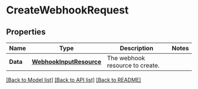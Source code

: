 # CreateWebhookRequest

## Properties

Name | Type | Description | Notes
------------ | ------------- | ------------- | -------------
**Data** | [**WebhookInputResource**](WebhookInputResource.md) | The webhook resource to create.  | 

[[Back to Model list]](../README.md#documentation-for-models) [[Back to API list]](../README.md#documentation-for-api-endpoints) [[Back to README]](../README.md)


